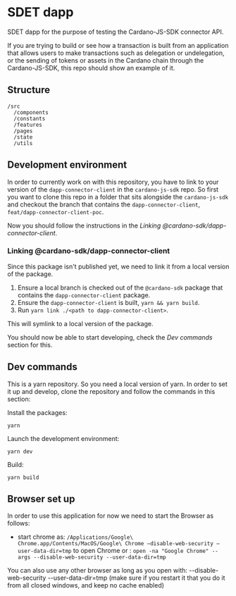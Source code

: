 # SDET dapp

SDET dapp for the purpose of testing the Cardano-JS-SDK connector API.

If you are trying to build or see how a transaction is built from an application that allows users to make transactions such as delegation or undelegation, or the sending of tokens or assets in the Cardano chain through the Cardano-JS-SDK, this repo should show an example of it.

## Structure

```
/src
  /components
  /constants
  /features
  /pages
  /state
  /utils
```

## Development environment

In order to currently work on with this repository, you have to link to your version of the `dapp-connector-client` in the `cardano-js-sdk` repo.
So first you want to clone this repo in a folder that sits alongside the `cardano-js-sdk` and checkout the branch that contains the `dapp-connector-client`, `feat/dapp-connector-client-poc`.

Now you should follow the instructions in the _Linking @cardano-sdk/dapp-connector-client_.

### Linking @cardano-sdk/dapp-connector-client

Since this package isn't published yet, we need to link it from a local version of the package.

1. Ensure a local branch is checked out of the `@cardano-sdk` package that contains the `dapp-connector-client` package.
2. Ensure the `dapp-connector-client` is built, `yarn && yarn build`.
3. Run `yarn link ./<path to dapp-connector-client>`.

This will symlink to a local version of the package.

You should now be able to start developing, check the _Dev commands_ section for this.

## Dev commands

This is a yarn repository. So you need a local version of yarn.
In order to set it up and develop, clone the repository and follow the commands in this section:

Install the packages:

```
yarn
```

Launch the development environment:

```console
yarn dev
```

Build:

```console
yarn build
```

## Browser set up

In order to use this application for now we need to start the Browser as follows:

- start chrome as: `/Applications/Google\ Chrome.app/Contents/MacOS/Google\ Chrome —disable-web-security —user-data-dir=tmp` to open Chrome or : `open -na "Google Chrome" --args --disable-web-security --user-data-dir=tmp`

You can also use any other browser as long as you open with: --disable-web-security --user-data-dir=tmp (make sure if you restart it that you do it from all closed windows, and keep no cache enabled)
